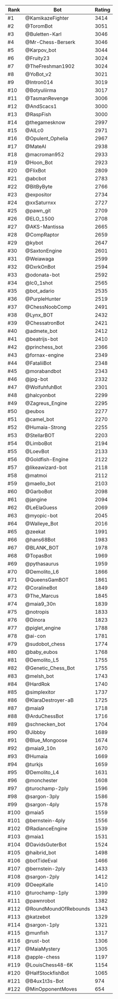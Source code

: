 Rank|Bot|Rating
---|---|---
#1|@KamikazeFighter|3414
#2|@ToromBot|3051
#3|@Buletten-Karl|3046
#4|@Mr-Chess-Berserk|3046
#5|@Karpov_bot|3044
#6|@Fruity23|3024
#7|@TheFreshman1902|3024
#8|@YoBot_v2|3021
#9|@Intron014|3019
#10|@Botyuliirma|3017
#11|@TasmanRevenge|3006
#12|@AndScacs1|3000
#13|@RaspFish|3000
#14|@thegamesknow|2997
#15|@AILc0|2971
#16|@Opulent_Ophelia|2967
#17|@MateAI|2938
#18|@macroman952|2933
#19|@Hoon_Bot|2923
#20|@FlixBot|2809
#21|@abcbot|2783
#22|@BitByByte|2766
#23|@expositor|2734
#24|@xxSaturnxx|2727
#25|@pawn_git|2709
#26|@ELO_1500|2708
#27|@AKS-Mantissa|2665
#28|@CompRaptor|2659
#29|@kybot|2647
#30|@SaxtonEngine|2601
#31|@Weiawaga|2599
#32|@DxrkOnBot|2594
#33|@odonata-bot|2592
#34|@lc0_1shot|2565
#35|@bot_adario|2535
#36|@PurpleHunter|2519
#37|@ChessNoobComp|2491
#38|@Lynx_BOT|2432
#39|@ChessatronBot|2421
#40|@admete_bot|2412
#41|@beatrijs-bot|2410
#42|@princhess_bot|2366
#43|@fornax-engine|2349
#44|@FataliiBot|2348
#45|@morabandbot|2343
#46|@jpg-bot|2332
#47|@WolfuhfuhBot|2301
#48|@halcyonbot|2299
#49|@Zagreus_Engine|2295
#50|@eubos|2277
#51|@camel_bot|2270
#52|@Humaia-Strong|2255
#53|@StellarBOT|2203
#54|@LimboBot|2194
#55|@LoevBot|2133
#56|@Goldfish-Engine|2122
#57|@likeawizard-bot|2118
#58|@matmoi|2112
#59|@maello_bot|2103
#60|@GarboBot|2098
#61|@jangine|2094
#62|@LeElaGuess|2069
#63|@myopic-bot|2045
#64|@Walleye_Bot|2016
#65|@zeekat|1991
#66|@hans68Bot|1983
#67|@BLANK_BOT|1978
#68|@TopasBot|1969
#69|@pythasaurus|1959
#70|@Demolito_L6|1866
#71|@QueensGamBOT|1861
#72|@CoralineBot|1849
#73|@The_Marcus|1845
#74|@maia9_30n|1839
#75|@notropis|1833
#76|@Dinora|1823
#77|@piglet_engine|1788
#78|@ai-con|1781
#79|@sudobot_chess|1774
#80|@baby_eubos|1768
#81|@Demolito_L5|1755
#82|@Genetic_Chess_Bot|1755
#83|@melsh_bot|1743
#84|@HardRok|1740
#85|@simplexitor|1737
#86|@KlaraDestroyer-aB|1725
#87|@maia9|1718
#88|@ArduChessBot|1716
#89|@schnecken_bot|1704
#90|@Jibbby|1689
#91|@Blue_Mongoose|1674
#92|@maia9_10n|1670
#93|@Humaia|1669
#94|@turkjs|1659
#95|@Demolito_L4|1631
#96|@monchester|1608
#97|@turochamp-2ply|1596
#98|@sargon-3ply|1586
#99|@sargon-4ply|1578
#100|@maia5|1559
#101|@bernstein-4ply|1556
#102|@RadianceEngine|1539
#103|@maia1|1531
#104|@DavidsGuterBot|1524
#105|@haibrid_bot|1498
#106|@botTideEval|1466
#107|@bernstein-2ply|1433
#108|@sargon-2ply|1412
#109|@DeepKalle|1410
#110|@turochamp-1ply|1399
#111|@pawnrobot|1382
#112|@RoundMoundOfRebounds|1343
#113|@katzebot|1329
#114|@sargon-1ply|1321
#115|@munfish|1317
#116|@rust-bot|1306
#117|@MaiaMystery|1305
#118|@apple-chess|1197
#119|@LouisChess48-6K|1154
#120|@HalfStockfishBot|1065
#121|@B4ux1t3s-Bot|974
#122|@MinOpponentMoves|654

